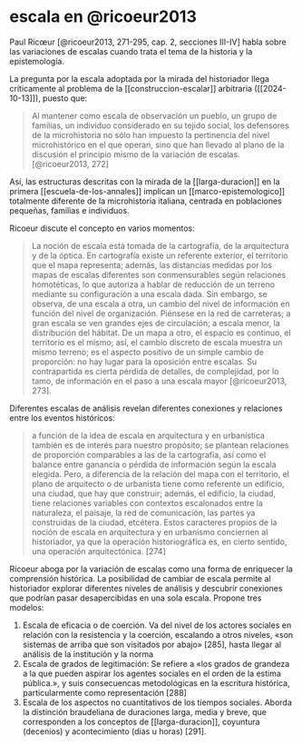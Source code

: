# escala en @ricoeur2013
Paul Ricœur [@ricoeur2013, 271-295, cap. 2, secciones III-IV] habla sobre las variaciones de escalas cuando trata el tema de la historia y la epistemología.

La pregunta por la escala adoptada por la mirada del historiador llega críticamente al problema de la [[construccion-escalar]] arbitraria ([[2024-10-13]]), puesto que:

> Al mantener como escala de observación un pueblo, un grupo de familias, un individuo considerado en su tejido social, los defensores de la microhistoria no sólo han impuesto la pertinencia del nivel microhistórico en el que operan, sino que han llevado al plano de la discusión el principio mismo de la variación de escalas. [@ricoeur2013, 272]

Así, las estructuras descritas con la mirada de la [[larga-duracion]] en la primera [[escuela-de-los-annales]] implican un [[marco-epistemologico]] totalmente diferente de la microhistoria italiana, centrada en poblaciones pequeñas, familias e individuos.

Ricoeur discute el concepto en varios momentos:

> La noción de escala está tomada de la cartografía, de la arquitectura y de la óptica. En cartografía existe un referente exterior, el territorio que el mapa representa; además, las distancias medidas por los mapas de escalas diferentes son conmensurables según relaciones homotéticas, lo que autor­iza a hablar de reducción de un terreno mediante su configuración a una escala dada. Sin embargo, se observa, de una escala a otra, un cambio del nivel de información en función del nivel de organización. Piénsese en la red de carreteras; a gran escala se ven grandes ejes de circulación; a escala menor, la distribución del hábitat. De un mapa a otro, el espacio es continuo, el territorio es el mismo; así, el cambio discreto de escala muestra un mismo terreno; es el aspecto positivo de un simple cambio de proporción: no hay lugar para la oposición entre escalas. Su contrapartida es cierta pérdida de detalles, de complejidad, por lo tamo, de información en el paso a una escala mayor [@ricoeur2013, 273].

Diferentes escalas de análisis revelan diferentes conexiones y relaciones entre los eventos históricos:

> a función de la idea de escala en arquitectura y en urbanística también es de interés para nuestro propósito; se plantean relaciones de proporción comparables a las de la cartografía, así como el balance entre ganancia o pérdida de información según la escala elegida. Pero, a diferencia de la relación del mapa con el territorio, el plano de arquitecto o de urbanista tiene como referente un edificio, una ciudad, que hay que construir; además, el edificio, la ciudad, tiene relaciones variables con contextos escalonados entre la naturaleza, el paisaje, la red de comunicación, las partes ya construidas de la ciudad, etcétera. Estos caracteres propios de la noción de escala en arquitectura y en urbanismo conciernen al historiador, ya que la operación historiográfica es, en cierto sentido, una operación arquitectónica. [274]

Ricoeur aboga por la variación de escalas como una forma de enriquecer la comprensión histórica. La posibilidad de cambiar de escala permite al historiador explorar diferentes niveles de análisis y descubrir conexiones que podrían pasar desapercibidas en una sola escala. Propone tres modelos:

1. Escala de eficacia o de coerción. Va del nivel de los actores sociales en relación con la resistencia y la coerción, escalando a otros niveles, «son sistemas de arriba que son visitados por abajo» [285], hasta llegar al análisis de la institución y la norma
2. Escala de grados de legitimación: Se refiere a «los grados de grandeza a la que pueden aspirar los  agentes sociales en el orden de la estima pública.», y suis consecuencas metodológicas en la escritura histórica, particularmente como representación [288]
3. Escala de los aspectos no cuantitativos de los tiempos sociales. Aborda la distinción braudeliana de duraciones larga, media y breve, que corresponden a los conceptos de [[larga-duracion]], coyuntura (decenios) y acontecimiento (días u horas) [291].
